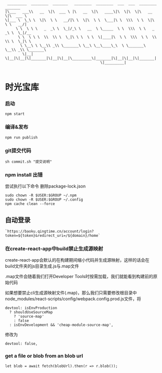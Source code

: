 ```
 _________  ________  _______   ________  ________  ___  ___  ________  _______      
|\___   ___\\   __  \|\  ___ \ |\   __  \|\   ____\|\  \|\  \|\   __  \|\  ___ \     
\|___ \  \_\ \  \|\  \ \   __/|\ \  \|\  \ \  \___|\ \  \\\  \ \  \|\  \ \   __/|    
     \ \  \ \ \   _  _\ \  \_|/_\ \   __  \ \_____  \ \  \\\  \ \   _  _\ \  \_|/__  
      \ \  \ \ \  \\  \\ \  \_|\ \ \  \ \  \|____|\  \ \  \\\  \ \  \\  \\ \  \_|\ \ 
       \ \__\ \ \__\\ _\\ \_______\ \__\ \__\____\_\  \ \_______\ \__\\ _\\ \_______\
        \|__|  \|__|\|__|\|_______|\|__|\|__|\_________\|_______|\|__|\|__|\|_______|
                                            \|_________|                             
                                                                                
```
# 时光宝库
### 启动
```
npm start
```
### 编译&发布
```
npm run publish
```
### git提交代码
```
sh commit.sh "提交说明"
```
### npm install 出错
尝试执行以下命令
删除package-lock.json
```
sudo chown -R $USER:$GROUP ~/.npm
sudo chown -R $USER:$GROUP ~/.config
npm cache clean --force
```
## 自动登录
```
`https://baoku.qingtime.cn/account/login?token=${token}&redirect_uri=/${domain}/home`
```

### 在create-react-app中build禁止生成源映射
create-react-app会默认的在构建期间缩小代码并生成源映射，这样的话会在build文件夹的js目录生成.js与.map文件

.map文件会随着我们打开Developer Tools时按需加载，我们就能看到构建前的原始代码

如果想要禁止cli生成源映射文件(.map)，那么我们只需要修改根目录中node_modules/react-scripts/config/webpack.config.prod.js文件，将
```
devtool: isEnvProduction
  ? shouldUseSourceMap
    ? 'source-map'
    : false
  : isEnvDevelopment && 'cheap-module-source-map',
```
修改为
```
devtool: false,
```

### get a file or blob from an blob url
```
let blob = await fetch(blobUrl).then(r => r.blob());
```